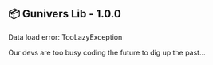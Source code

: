 ## 📦 Gunivers Lib - 1.0.0

Data load error: TooLazyException

Our devs are too busy coding the future to dig up the past...
